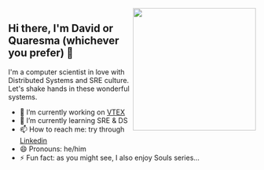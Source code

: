 <img align="right" width="250" height="250" src="https://64.media.tumblr.com/cc2782c0df73e21d0eebde5708e8a6d2/tumblr_nakec9EHQk1rn7rkro1_400.gif">

## Hi there, I'm David or Quaresma (whichever you prefer) 🤝

I'm a computer scientist in love with Distributed Systems and SRE culture. Let's shake hands in these wonderful systems.

- 🔭 I’m currently working on [VTEX](https://vtex.com/)
- 🌱 I’m currently learning SRE & DS
- 📫 How to reach me: try through [Linkedin](https://www.linkedin.com/in/dfquaresma/)
- 😄 Pronouns: he/him
- ⚡ Fun fact: as you might see, I also enjoy Souls series...
